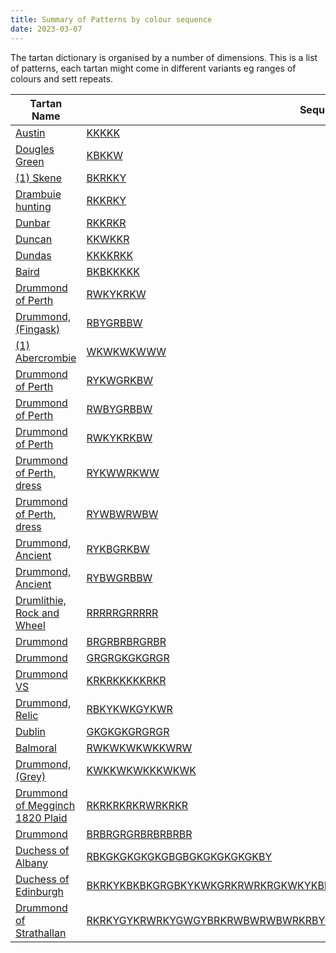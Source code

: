 ```yaml
---
title: Summary of Patterns by colour sequence
date: 2023-03-07
---
```


The tartan dictionary is organised by a number of dimensions.  This is a list of patterns, each tartan might come in different variants eg ranges of colours and sett repeats.


| Tartan Name   | Sequence | Count |
|---------------| ---------|-------|
|[Austin](/families/austin)| [KKKKK](/patterns/kkkkk)| [5](/stripes/stripes5/) 
|[Dougles Green](/families/dougles_green)| [KBKKW](/patterns/kbkkw)| [5](/stripes/stripes5/) 
|[(1) Skene](/families/(1)_skene)| [BKRKKY](/patterns/bkrkky)| [6](/stripes/stripes6/) 
|[Drambuie hunting](/families/drambuie_hunting)| [RKKRKY](/patterns/rkkrky)| [6](/stripes/stripes6/) 
|[Dunbar](/families/dunbar)| [RKKRKR](/patterns/rkkrkr)| [6](/stripes/stripes6/) 
|[Duncan](/families/duncan)| [KKWKKR](/patterns/kkwkkr)| [6](/stripes/stripes6/) 
|[Dundas](/families/dundas)| [KKKKRKK](/patterns/kkkkrkk)| [7](/stripes/stripes7/) 
|[Baird](/families/baird)| [BKBKKKKK](/patterns/bkbkkkkk)| [8](/stripes/stripes8/) 
|[Drummond of Perth](/families/drummond_of_perth)| [RWKYKRKW](/patterns/rwkykrkw)| [8](/stripes/stripes8/) 
|[Drummond, (Fingask)](/families/drummond,_(fingask))| [RBYGRBBW](/patterns/rbygrbbw)| [8](/stripes/stripes8/) 
|[(1) Abercrombie](/families/(1)_abercrombie)| [WKWKWKWWW](/patterns/wkwkwkwww)| [9](/stripes/stripes9/) 
|[Drummond of Perth](/families/drummond_of_perth)| [RYKWGRKBW](/patterns/rykwgrkbw)| [9](/stripes/stripes9/) 
|[Drummond of Perth](/families/drummond_of_perth)| [RWBYGRBBW](/patterns/rwbygrbbw)| [9](/stripes/stripes9/) 
|[Drummond of Perth](/families/drummond_of_perth)| [RWKYKRKBW](/patterns/rwkykrkbw)| [9](/stripes/stripes9/) 
|[Drummond of Perth, dress](/families/drummond_of_perth,_dress)| [RYKWWRKWW](/patterns/rykwwrkww)| [9](/stripes/stripes9/) 
|[Drummond of Perth, dress](/families/drummond_of_perth,_dress)| [RYWBWRWBW](/patterns/rywbwrwbw)| [9](/stripes/stripes9/) 
|[Drummond, Ancient](/families/drummond,_ancient)| [RYKBGRKBW](/patterns/rykbgrkbw)| [9](/stripes/stripes9/) 
|[Drummond, Ancient](/families/drummond,_ancient)| [RYBWGRBBW](/patterns/rybwgrbbw)| [9](/stripes/stripes9/) 
|[Drumlithie, Rock and Wheel](/families/drumlithie,_rock_and_wheel)| [RRRRRGRRRRR](/patterns/rrrrrgrrrrr)| [11](/stripes/stripes11/) 
|[Drummond](/families/drummond)| [BRGRBRBRGRBR](/patterns/brgrbrbrgrbr)| [12](/stripes/stripes12/) 
|[Drummond](/families/drummond)| [GRGRGKGKGRGR](/patterns/grgrgkgkgrgr)| [12](/stripes/stripes12/) 
|[Drummond VS](/families/drummond_vs)| [KRKRKKKKKRKR](/patterns/krkrkkkkkrkr)| [12](/stripes/stripes12/) 
|[Drummond, Relic](/families/drummond,_relic)| [RBKYKWKGYKWR](/patterns/rbkykwkgykwr)| [12](/stripes/stripes12/) 
|[Dublin](/families/dublin)| [GKGKGKGRGRGR](/patterns/gkgkgkgrgrgr)| [12](/stripes/stripes12/) 
|[Balmoral](/families/balmoral)| [RWKWKWKWKKWRW](/patterns/rwkwkwkwkkwrw)| [13](/stripes/stripes13/) 
|[Drummond, (Grey)](/families/drummond,_(grey))| [KWKKWKWKKKWKWK](/patterns/kwkkwkwkkkwkwk)| [14](/stripes/stripes14/) 
|[Drummond of Megginch 1820 Plaid](/families/drummond_of_megginch_1820_plaid)| [RKRKRKRKRWRKRKR](/patterns/rkrkrkrkrwrkrkr)| [15](/stripes/stripes15/) 
|[Drummond](/families/drummond)| [BRBRGRGRBRBRBRBR](/patterns/brbrgrgrbrbrbrbr)| [16](/stripes/stripes16/) 
|[Duchess of Albany](/families/duchess_of_albany)| [RBKGKGKGKGKGBGBGKGKGKGKGKBY](/patterns/rbkgkgkgkgkgbgbgkgkgkgkgkby)| [27](/stripes/stripes27/) 
|[Duchess of Edinburgh](/families/duchess_of_edinburgh)| [BKRKYKBKBKGRGBKYKWKGRKRWRKRGKWKYKBR](/patterns/bkrkykbkbkgrgbkykwkgrkrwrkrgkwkykbr)| [35](/stripes/stripes35/) 
|[Drummond of Strathallan](/families/drummond_of_strathallan)| [RKRKYGYKRWRKYGWGYBRKRWBWRWBWRKRBYGYGYKWBWKRWRWRKYGKGKGYKRWRWRKYGW](/patterns/rkrkygykrwrkygwgybrkrwbwrwbwrkrbygygykwbwkrwrwrkygkgkgykrwrwrkygw)| [65](/stripes/stripes65/) 
